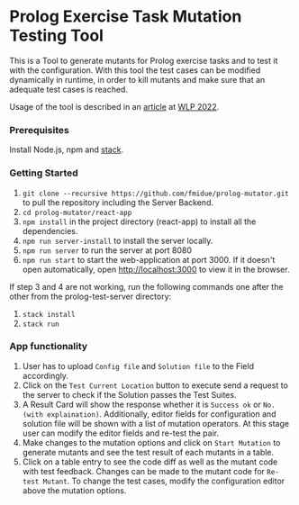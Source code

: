# Prolog Exercise Task Mutation Testing Tool

This is a Tool to generate mutants for Prolog exercise tasks and to test it with the configuration. With this tool the test cases can be modified
dynamically in runtime, in order to kill mutants and make sure that an adequate test cases is reached.

Usage of the tool is described in an [article](https://wlp2022.dfki.de/data/papers/004.pdf) at [WLP 2022](https://wlp2022.dfki.de/).

### Prerequisites

Install Node.js, npm and [stack](https://docs.haskellstack.org/en/stable/).

### Getting Started

1. `git clone --recursive https://github.com/fmidue/prolog-mutator.git` to pull the repository including the Server Backend.
2. `cd prolog-mutator/react-app`
3. `npm install` in the project directory (react-app) to install all the dependencies.
4. `npm run server-install` to install the server locally.
5. `npm run server` to run the server at port 8080
6. `npm run start` to start the web-application at port 3000. If it doesn't open automatically, open [http://localhost:3000](http://localhost:3000) to view it in the browser.

If step 3 and 4 are not working, run the following commands one after the other from the prolog-test-server directory:
1. `stack install`
2. `stack run`

### App functionality

1. User has to upload `Config file` and `Solution file` to the Field accordingly.
2. Click on the `Test Current Location` button to execute send a request to the server to check if the Solution passes the Test Suites.
3. A Result Card will show the response whether it is `Success ok` or `No. (with explaination)`. Additionally, editor fields for configuration and solution file will be shown with a list of mutation operators. At this stage user can modify the editor fields and re-test the pair.
4. Make changes to the mutation options and click on `Start Mutation` to generate mutants and see the test result of each mutants in a table.
5. Click on a table entry to see the code diff as well as the mutant code with test feedback. Changes can be made to the mutant code for `Re-test Mutant`. To change the test cases, modify the configuration editor above the mutation options.

